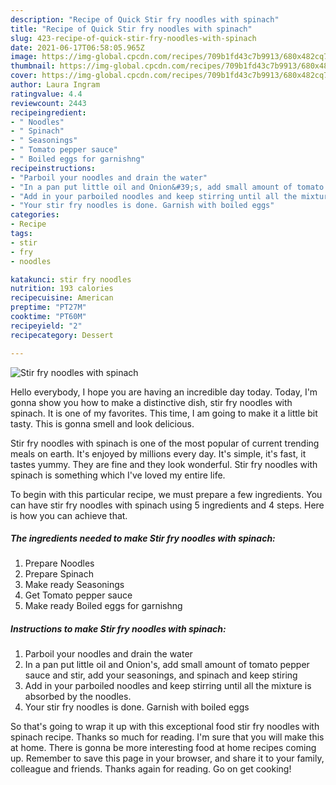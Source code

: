 ```yaml
---
description: "Recipe of Quick Stir fry noodles with spinach"
title: "Recipe of Quick Stir fry noodles with spinach"
slug: 423-recipe-of-quick-stir-fry-noodles-with-spinach
date: 2021-06-17T06:58:05.965Z
image: https://img-global.cpcdn.com/recipes/709b1fd43c7b9913/680x482cq70/stir-fry-noodles-with-spinach-recipe-main-photo.jpg
thumbnail: https://img-global.cpcdn.com/recipes/709b1fd43c7b9913/680x482cq70/stir-fry-noodles-with-spinach-recipe-main-photo.jpg
cover: https://img-global.cpcdn.com/recipes/709b1fd43c7b9913/680x482cq70/stir-fry-noodles-with-spinach-recipe-main-photo.jpg
author: Laura Ingram
ratingvalue: 4.4
reviewcount: 2443
recipeingredient:
- " Noodles"
- " Spinach"
- " Seasonings"
- " Tomato pepper sauce"
- " Boiled eggs for garnishng"
recipeinstructions:
- "Parboil your noodles and drain the water"
- "In a pan put little oil and Onion&#39;s, add small amount of tomato pepper sauce and stir, add your seasonings, and spinach and keep stiring"
- "Add in your parboiled noodles and keep stirring until all the mixture is absorbed by the noodles."
- "Your stir fry noodles is done. Garnish with boiled eggs"
categories:
- Recipe
tags:
- stir
- fry
- noodles

katakunci: stir fry noodles 
nutrition: 193 calories
recipecuisine: American
preptime: "PT27M"
cooktime: "PT60M"
recipeyield: "2"
recipecategory: Dessert

---
```



![Stir fry noodles with spinach](https://img-global.cpcdn.com/recipes/709b1fd43c7b9913/680x482cq70/stir-fry-noodles-with-spinach-recipe-main-photo.jpg)

Hello everybody, I hope you are having an incredible day today. Today, I'm gonna show you how to make a distinctive dish, stir fry noodles with spinach. It is one of my favorites. This time, I am going to make it a little bit tasty. This is gonna smell and look delicious.

Stir fry noodles with spinach is one of the most popular of current trending meals on earth. It's enjoyed by millions every day. It's simple, it's fast, it tastes yummy. They are fine and they look wonderful. Stir fry noodles with spinach is something which I've loved my entire life.




To begin with this particular recipe, we must prepare a few ingredients. You can have stir fry noodles with spinach using 5 ingredients and 4 steps. Here is how you can achieve that.

<!--inarticleads1-->

##### The ingredients needed to make Stir fry noodles with spinach:

1. Prepare  Noodles
1. Prepare  Spinach
1. Make ready  Seasonings
1. Get  Tomato pepper sauce
1. Make ready  Boiled eggs for garnishng




<!--inarticleads2-->

##### Instructions to make Stir fry noodles with spinach:

1. Parboil your noodles and drain the water
1. In a pan put little oil and Onion&#39;s, add small amount of tomato pepper sauce and stir, add your seasonings, and spinach and keep stiring
1. Add in your parboiled noodles and keep stirring until all the mixture is absorbed by the noodles.
1. Your stir fry noodles is done. Garnish with boiled eggs




So that's going to wrap it up with this exceptional food stir fry noodles with spinach recipe. Thanks so much for reading. I'm sure that you will make this at home. There is gonna be more interesting food at home recipes coming up. Remember to save this page in your browser, and share it to your family, colleague and friends. Thanks again for reading. Go on get cooking!
